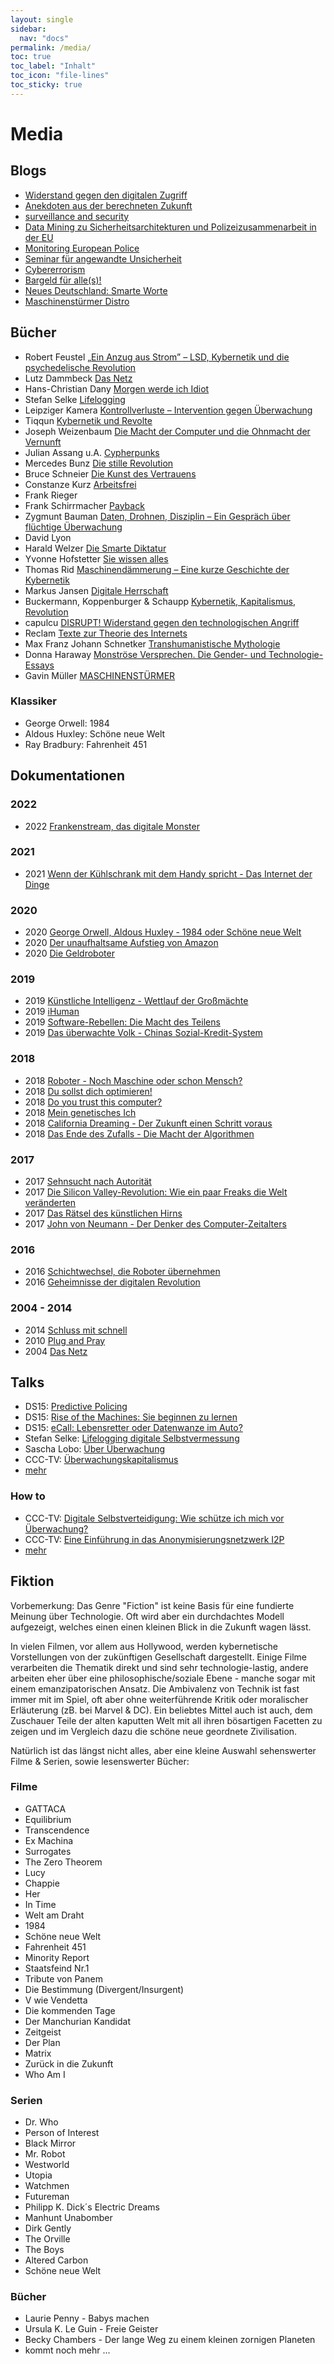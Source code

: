 ```yaml
---
layout: single
sidebar:
  nav: "docs"
permalink: /media/
toc: true
toc_label: "Inhalt"
toc_icon: "file-lines"
toc_sticky: true
---
```


# Media

## Blogs

+  <a href="https://capulcu.blackblogs.org/">Widerstand gegen den digitalen Zugriff</a>
+  <a href="http://blog.pilpul.me/">Anekdoten aus der berechneten Zukunft</a>
+  <a href="http://www.security-informatics.de/blog/">surveillance and security</a>
+  <a href="https://digit.so36.net/">Data Mining zu Sicherheitsarchitekturen und Polizeizusammenarbeit in der EU</a>
+  <a href="https://euro-police.noblogs.org/">Monitoring European Police</a>
+  <a href="http://unsicherheit.tk/">Seminar für angewandte Unsicherheit</a>
+  <a href="https://cybererrorism.noblogs.org/" target="_blank">Cybererrorism</a>
+  <a href="https://cash.blackblogs.org/">Bargeld für alle(s)!</a>
+  <a href="https://www.neues-deutschland.de/rubrik/smarteworte">Neues Deutschland: Smarte Worte</a>
+ <a href="https://maschinenstuermerdistro.noblogs.org">Maschinenstürmer Distro</a>

## Bücher

+ Robert Feustel         <a href="https://www.springer.com/us/book/9783658095741" target="_blank">„Ein Anzug aus Strom” – LSD, Kybernetik und die psychedelische Revolution</a>
+ Lutz Dammbeck          <a href="http://www.edition-nautilus.de/programm/politik/buch-978-3-89401-453-7.html" target="_blank">Das Netz</a>
+ Hans-Christian Dany    <a href="http://www.edition-nautilus.de/programm/Flugschriften/buch-978-3-89401-784-2.html" target="_blank">Morgen werde ich Idiot</a>
+ Stefan Selke           <a href="http://www.ullsteinbuchverlage.de/nc/buch/details/lifelogging-9783843706865.html" target="_blank">Lifelogging</a>
+ Leipziger Kamera       <a href="http://leipzigerkamera.twoday.net/" target="_blank">Kontrollverluste – Intervention gegen Überwachung</a>
+ Tiqqun                 <a href="http://www.diaphanes.de/buch/detail/100" target="_blank">Kybernetik und Revolte</a>
+ Joseph Weizenbaum      <a href="http://www.suhrkamp.de/buecher/die_macht_der_computer_und_die_ohnmacht_der_vernunft-joseph_weizenbaum_27874.html" target="_blank">Die Macht der Computer und die Ohnmacht der Vernunft</a>
+ Julian Assang u.A.     <a href="http://www.orbooks.com/catalog/cypherpunks/" target="_blank">Cypherpunks</a>
+ Mercedes Bunz          <a href="http://www.suhrkamp.de/buecher/die_stille_revolution-mercedes_bunz_26043.html" target="_blank">Die stille Revolution</a>
+ Bruce Schneier         <a href="http://www.mitp.de/IT-Web/IT-Sicherheit/Die-Kunst-des-Vertrauens.html" target="_blank">Die Kunst des Vertrauens</a>
+ Constanze Kurz         <a href="http://www.randomhouse.de/Buch/Arbeitsfrei-Eine-Entdeckungsreise-zu-den-Maschinen-die-uns-ersetzen/Constanze-Kurz/e438314.rhd" target="_blank">Arbeitsfrei</a>
+ Frank Rieger
+ Frank Schirrmacher     <a href="http://www.randomhouse.de/Paperback/Payback/Frank-Schirrmacher/Pantheon/e355243.rhd" target="_blank">Payback</a>
+ Zygmunt Bauman         <a href="http://www.suhrkamp.de/buecher/daten_drohnen_disziplin-zygmunt_bauman_12667.html" target="_blank">Daten, Drohnen, Disziplin – Ein Gespräch über flüchtige Überwachung</a>
+ David Lyon
+ Harald Welzer          <a href="http://www.fischerverlage.de/buch/die_smarte_diktatur/9783104036861" target="_blank">Die Smarte Diktatur</a>
+ Yvonne Hofstetter      <a href="https://www.randomhouse.de/Buch/Sie-wissen-alles/Yvonne-Hofstetter/C.-Bertelsmann/e458581.rhd" target="_blank">Sie wissen alles</a>
+ Thomas Rid             <a href="http://www.ullsteinbuchverlage.de/nc/buch/details/maschinendaemmerung-9783549074695.html" target="_blank">Maschinendämmerung – Eine kurze Geschichte der Kybernetik</a>
+ Markus Jansen          <a href="http://www.schmetterling-verlag.de/page-5_isbn-3-89657-076-5.htm">Digitale Herrschaft</a>
+ Buckermann, Koppenburger & Schaupp        <a href="https://www.unrast-verlag.de/neuerscheinungen/kybernetik-kapitalismus-revolutionen-detail">Kybernetik, Kapitalismus, Revolution</a>
+ capulcu       <a href="https://www.unrast-verlag.de/neuerscheinungen/disrupt-detail">DISRUPT! Widerstand gegen den technologischen Angriff</a>
+ Reclam <a href="https://www.reclam.de/detail/978-3-15-019476-8/Texte_zur_Theorie_des_Internets">Texte zur Theorie des Internets</a>
+ Max Franz Johann Schnetker <a href="https://unrast-verlag.de/produkt/transhumanistische-mythologie/">Transhumanistische Mythologie</a>
+ Donna Haraway <a href="https://argument.de/produkt/monstroese-versprechen-die-gender-und-technologie-essays/">Monströse Versprechen. Die Gender- und Technologie-Essays</a>
+ Gavin Müller <a href="https://edition-nautilus.de/programm/maschinenstuermer/">MASCHINENSTÜRMER</a>


### Klassiker

+   George Orwell: 1984
+   Aldous Huxley: Schöne neue Welt
+   Ray Bradbury: Fahrenheit 451

## Dokumentationen

### 2022

+ 2022 <a href="https://www.youtube.com/watch?v=9sJaxRcDFYk">Frankenstream, das digitale Monster</a>

### 2021

+ 2021 <a href="https://www.youtube.com/watch?v=L2aPcUxL95Y">Wenn der Kühlschrank mit dem Handy spricht - Das Internet der Dinge</a>

### 2020

+ 2020 <a href="https://www.youtube.com/watch?v=irKwGHKmQFU">George Orwell, Aldous Huxley - 1984 oder Schöne neue Welt</a>
+ 2020 <a href="https://www.youtube.com/watch?v=z2kQTlNMrZk">Der unaufhaltsame Aufstieg von Amazon </a>
+ 2020 <a href="https://www.youtube.com/watch?v=G4wnZWh7KGQ">Die Geldroboter</a>

### 2019

+ 2019 <a href="https://www.youtube.com/watch?v=wSWcfEwSgF0">Künstliche Intelligenz - Wettlauf der Großmächte</a>
+ 2019 <a href="https://www.youtube.com/watch?v=KtI26eveSfE">iHuman</a>
+ 2019 <a href="https://www.youtube.com/watch?v=rJ9alHLIthw">Software-Rebellen: Die Macht des Teilens </a>
+ 2019 <a href="https://www.youtube.com/watch?v=wYzHSq3dWs0">Das überwachte Volk - Chinas Sozial-Kredit-System</a>

### 2018

+ 2018 <a href="https://www.youtube.com/watch?v=KWR68xb9kPE">Roboter - Noch Maschine oder schon Mensch?</a>
+ 2018 <a href="https://www.youtube.com/watch?v=6XUOQa5zyIc">Du sollst dich optimieren!</a>
+ 2018 <a href="https://www.youtube.com/watch?v=9sJaxRcDFYk">Do you trust this computer?</a>
+ 2018 <a href="https://www.youtube.com/watch?v=F7OYJVwXick">Mein genetisches Ich</a>
+ 2018 <a href="https://www.youtube.com/watch?v=lP6l9rLXvJw">California Dreaming - Der Zukunft einen Schritt voraus</a>
+ 2018 <a href="https://www.youtube.com/watch?v=40sgmDPAOs0">Das Ende des Zufalls - Die Macht der Algorithmen</a>

### 2017

+ 2017 <a href="https://www.youtube.com/watch?v=N9P1SsffCQM">Sehnsucht nach Autorität</a>
+ 2017 <a href="https://www.youtube.com/watch?v=oAdOIxDUEJs">Die Silicon Valley-Revolution: Wie ein paar Freaks die Welt veränderten</a>
+ 2017 <a href="https://www.youtube.com/watch?v=7hQQw1RhVYU">Das Rätsel des künstlichen Hirns</a>
+ 2017 <a href="https://www.youtube.com/watch?v=WTbZRcW_iTM">John von Neumann - Der Denker des Computer-Zeitalters</a>

### 2016

+ 2016 <a href="https://www.youtube.com/watch?v=QWcaayW6vwE">Schichtwechsel, die Roboter übernehmen</a>
+ 2016 <a href="https://archive.org/details/Geheimnisse-digitaler-Revolution_ZDF_2016">Geheimnisse der digitalen Revolution</a>

### 2004 - 2014

+ 2014 <a href="https://www.youtube.com/watch?v=4wOxRY19d0w">Schluss mit schnell</a>
+ 2010 <a href="https://www.youtube.com/watch?v=LfSqBMwyhU4">Plug and Pray</a>
+ 2004 <a href="https://www.youtube.com/watch?v=fHxRuLT4FIE">Das Netz</a>

## Talks

+ DS15: <a href="https://media.ccc.de/v/DS2015-7060-predictive_policing" target="_blank">Predictive Policing</a>
+ DS15: <a href="https://media.ccc.de/v/DS2015-7085-rise_of_the_machines_sie_beginnen_zu_lernen" target="_blank">Rise of the Machines: Sie beginnen zu lernen</a>
+ DS15: <a href="https://media.ccc.de/v/DS2015-6988-ecall_-_lebensretter_oder_datenwanze_im_auto" target="_blank">eCall: Lebensretter oder Datenwanze im Auto?</a>
+ Stefan Selke: <a href="https://www.youtube.com/watch?v=t76asVp9KgU" target="_blank">Lifelogging digitale Selbstvermessung</a>
+ Sascha Lobo: <a href="https://www.youtube.com/watch?v=d1qOkJcn2c4" target="_blank">Über Überwachung</a>
+ CCC-TV: <a href="https://media.ccc.de/browse/conferences/cryptocon/2015/CC15_-_34_-_de_-_eisengiesserei_-_201505101900_-_uberwachungskapitalismus_-_toby.html#video" target="_blank">Überwachungskapitalismus</a>
+ <a title="CCC-TV" href="https://media.ccc.de/tags/" target="_blank">mehr</a>

### How to
+ CCC-TV: <a href="https://media.ccc.de/browse/conferences/datenspuren/2014/DS2014_-_5925_-_de_-_kleiner_saal_-_201409131300_-_digitale_selbstverteidigung_-_wie_schutze_ich_mich_vor_uberwachung_-_stefan_bocker.html#video" target="_blank">Digitale Selbstverteidigung: Wie schütze ich mich vor Überwachung?</a>
+ CCC-TV: <a href="https://media.ccc.de/browse/conferences/datenspuren/2014/DS2014_-_5988_-_de_-_grosser_saal_-_201409131400_-_unsichtbar_durchs_netz_mit_i2p_-_qbi.html#video" target="_blank">Eine Einführung in das Anonymisierungsnetzwerk I2P</a>
+ <a title="CCC-TV" href="https://media.ccc.de/" target="_blank">mehr</a>

## Fiktion

   Vorbemerkung:
   Das Genre "Fiction" ist keine Basis für eine fundierte Meinung über Technologie. Oft wird aber ein 
   durchdachtes Modell aufgezeigt, welches einen einen kleinen Blick in die Zukunft wagen lässt.

   In vielen Filmen, vor allem aus Hollywood, werden kybernetische 
   Vorstellungen von der zukünftigen Gesellschaft dargestellt. Einige Filme verarbeiten die 
   Thematik direkt und sind sehr technologie-lastig, andere arbeiten eher über 
   eine philosophische/soziale Ebene - manche sogar mit einem emanzipatorischen Ansatz. Die Ambivalenz von Technik ist fast immer mit im 
   Spiel, oft aber ohne weiterführende Kritik oder moralischer Erläuterung (zB. bei Marvel & DC). Ein beliebtes Mittel auch ist 
   auch, dem Zuschauer Teile der alten kaputten Welt mit all ihren 
   bösartigen Facetten zu zeigen und im Vergleich dazu die schöne neue 
   geordnete Zivilisation. 

   Natürlich ist das längst nicht alles, aber eine kleine Auswahl 
   sehenswerter Filme & Serien, sowie lesenswerter Bücher:

### Filme
+ GATTACA
+ Equilibrium
+ Transcendence
+ Ex Machina
+ Surrogates
+ The Zero Theorem
+ Lucy
+ Chappie
+ Her
+ In Time
+ Welt am Draht
+ 1984
+ Schöne neue Welt
+ Fahrenheit 451
+ Minority Report
+ Staatsfeind Nr.1
+ Tribute von Panem
+ Die Bestimmung (Divergent/Insurgent)
+ V wie Vendetta
+ Die kommenden Tage
+ Der Manchurian Kandidat
+ Zeitgeist
+ Der Plan
+ Matrix
+ Zurück in die Zukunft
+ Who Am I

### Serien
+ Dr. Who
+ Person of Interest
+ Black Mirror
+ Mr. Robot
+ Westworld
+ Utopia
+ Watchmen
+ Futureman
+ Philipp K. Dick´s Electric Dreams
+ Manhunt Unabomber
+ Dirk Gently
+ The Orville
+ The Boys
+ Altered Carbon
+ Schöne neue Welt

### Bücher
+ Laurie Penny - Babys machen
+ Ursula K. Le Guin - Freie Geister
+ Becky Chambers - Der lange Weg zu einem kleinen zornigen Planeten
+ kommt noch mehr ...
